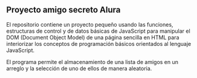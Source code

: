 ## Proyecto amigo secreto Alura

El repositorio contiene un proyecto pequeño usando las funciones, estructuras de control y de datos básicas de JavaScript para manipular el DOM (Document Object Model) de una página sencilla en HTML para interiorizar los conceptos de programación básicos orientados al lenguaje JavaScript.

El programa permite el almacenamiento de una lista de amigos en un arreglo y la selección de uno de ellos de manera aleatoria.
